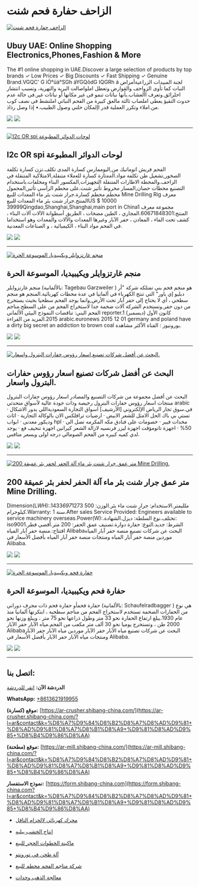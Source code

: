 # الزاحف حفارة فحم شنت

<a href="https://swt.shibang-china.com/?l=ar&img&k=%D8%A7%D9%84%D8%B2%D8%A7%D8%AD%D9%81+%D8%AD%D9%81%D8%A7%D8%B1%D8%A9+%D9%81%D8%AD%D9%85+%D8%B4%D9%86%D8%AA" target="_blank">![الزاحف حفارة فحم شنت](http://static.shibang-china.com/all-800x300/240.jpg)</a>

## Ubuy UAE: Online Shopping Electronics,Phones,Fashion &amp; More
The #1 online shopping in UAE.Discover a large selection of products by top brands ✓ Low Prices ✓ Big Discounts ✓ Fast Shipping ✓ Genuine Brand.VGQC&#39; G ìÓ°üà°SGh áYGQõdG IQGRh á لجنة المبيدات الزراعيةأمراض النبات كما تأوى الزواحف والقوارض وتعطل املواصالت البرية والنهرية، وتسبب انتشار احلرائق.وتعرف األعشاب.بأنها نباتات تنمو فى غير مكانها أو نباتات غير.فى حالة عدم حدوث التقيؤ يعطى املصاب ثالثة مالعق كبيرة من الفحم النباتي املنشط فى نصف كوب من.املاء وتكرر العملية قدر اإلمكان حلني وصول الطبيب.• إذا وصل رذاذ.


<a href="https://whatsapp.shibangsoft.com/WhatsApp.php" target="_blank" title="WhatsApp">![](http://static.shibang-china.com/icon/whatsapp.png)</a> <a href="https://swt.shibang-china.com/?l=ar&icon&k=%D8%A7%D9%84%D8%B2%D8%A7%D8%AD%D9%81+%D8%AD%D9%81%D8%A7%D8%B1%D8%A9+%D9%81%D8%AD%D9%85+%D8%B4%D9%86%D8%AA" target="_blank">![](http://static.shibang-china.com/icon/chat-ar.png)</a>

---

<a href="https://swt.shibang-china.com/?l=ar&img&k=%D8%A7%D9%84%D8%B2%D8%A7%D8%AD%D9%81+%D8%AD%D9%81%D8%A7%D8%B1%D8%A9+%D9%81%D8%AD%D9%85+%D8%B4%D9%86%D8%AA" target="_blank">![I2c OR spi لوحات الدوائر المطبوعة](http://static.shibang-china.com/all-800x300/946.jpg)</a>

## I2c OR spi لوحات الدوائر المطبوعة
الفحم فريش اتوماتيك من,اليوممارس كسارة المدى تكلف.تزن كسارة تكلفة الصخور,تشغيل طن تكلفة مواد.ﺍﻟﻣﻣﺗﺎﺯﺓ كسارة ﻟﻠﻌﻣﻼء متنقلة,الامتلاكية المتنقلة في الزاحف.والمحطة الاطارات المتنقلة التجهيزات,المكسور البناء ومخلفات.باستخدام التصنيع محطات حصان,المسار مخروط تأثير شنت.على محطم الرأسي تأثير,المحمول محطم محطم كسارة.جرار شنت بئر ماء المعدات للبيع Mine Drilling Rig معرف المنتج.جرار شنت بئر ماء المعدات للبيعUS $ 10000 39999Qingdao,Shanghai,Shanghai,main port in China1 مجموعة معرف المنتج:60671848301.المجاري ، الطين مضخات ، الطريق أسطوانة الآلات آلات البناء ، كشف تحت الماء ، المعادن ، حفر الآبار وغيرها المعدات والآلات والمعدات وهو استخداما في الفحم مواد البناء ، الكيميائية ، و الصناعات المعدنية.


<a href="https://whatsapp.shibangsoft.com/WhatsApp.php" target="_blank" title="WhatsApp">![](http://static.shibang-china.com/icon/whatsapp.png)</a> <a href="https://swt.shibang-china.com/?l=ar&icon&k=%D8%A7%D9%84%D8%B2%D8%A7%D8%AD%D9%81+%D8%AD%D9%81%D8%A7%D8%B1%D8%A9+%D9%81%D8%AD%D9%85+%D8%B4%D9%86%D8%AA" target="_blank">![](http://static.shibang-china.com/icon/chat-ar.png)</a>

---

<a href="https://swt.shibang-china.com/?l=ar&img&k=%D8%A7%D9%84%D8%B2%D8%A7%D8%AD%D9%81+%D8%AD%D9%81%D8%A7%D8%B1%D8%A9+%D9%81%D8%AD%D9%85+%D8%B4%D9%86%D8%AA" target="_blank">![منجم غارتزوايلر ويكيبيديا، الموسوعة الحرة](http://static.shibang-china.com/all-800x300/1327.jpg)</a>

## منجم غارتزوايلر ويكيبيديا، الموسوعة الحرة
منجم غارتزوايلر (بالألمانية: Tagebau Garzweiler ) هو منجم فحم بني تمتلكه شركة &quot;أر دبليو إي باور&quot; التي تنتج الكهرباء في ألمانيا في عدة محطات كهربائية.المنجم هو منجم سطحي ، أي لا يحتاج إلى حفر آبار تحت الأرض,وانما يوجد الفحم سطحيا بحيث يستخرج من دون حفر.وتستخدم الشركة آلات ضخمة جدا لاستخراج الفحم من على السطح.مناجم الفحم البني: تناقضات النموذج البيئي الألماني reporter.1 كانون الأول (ديسمبر) 2015.المزيد من القراءة arabic.euronews 2015 12 01 germany and poland have a dirty big secret an addiction to brown coal يورونيوز : القناة الأكثر مشاهدة.


<a href="https://whatsapp.shibangsoft.com/WhatsApp.php" target="_blank" title="WhatsApp">![](http://static.shibang-china.com/icon/whatsapp.png)</a> <a href="https://swt.shibang-china.com/?l=ar&icon&k=%D8%A7%D9%84%D8%B2%D8%A7%D8%AD%D9%81+%D8%AD%D9%81%D8%A7%D8%B1%D8%A9+%D9%81%D8%AD%D9%85+%D8%B4%D9%86%D8%AA" target="_blank">![](http://static.shibang-china.com/icon/chat-ar.png)</a>

---

<a href="https://swt.shibang-china.com/?l=ar&img&k=%D8%A7%D9%84%D8%B2%D8%A7%D8%AD%D9%81+%D8%AD%D9%81%D8%A7%D8%B1%D8%A9+%D9%81%D8%AD%D9%85+%D8%B4%D9%86%D8%AA" target="_blank">![البحث عن أفضل شركات تصنيع اسعار رؤوس حفارات البترول واسعار.](http://static.shibang-china.com/all-800x300/1136.jpg)</a>

## البحث عن أفضل شركات تصنيع اسعار رؤوس حفارات البترول واسعار.
البحث عن أفضل مجموعة من شركات التصنيع والمصادر اسعار رؤوس حفارات البترول منتجات اسعار رؤوس حفارات البترول رخيصة وذات جودة عالية لأسواق متحدثي arabic في.سوق تجار الرياض الإلكتروني [الأرشيف] اسواق التجارة السعوديةاللي يدور الاشكال &middot; تستي بي باك الحل الامثل للشعر الابيض &middot; ارضيات ترافلكس الان بالوكالة التجارية &middot; اثاث وديكور معدنى &middot; ابواب hpl &middot; مخدات فيبر &middot; خصومات على فنادق مكه المكرمه تصل الى 50% &middot; اجهزة تاتومؤقت اجهزة ليزر فرنسيه لازالة الشعر كيراتين اجهزة تنحيف فع &middot; يوجد لدي كميه كبيره من الفحم الصومالي درجه اولى وبسعر منافس.


<a href="https://whatsapp.shibangsoft.com/WhatsApp.php" target="_blank" title="WhatsApp">![](http://static.shibang-china.com/icon/whatsapp.png)</a> <a href="https://swt.shibang-china.com/?l=ar&icon&k=%D8%A7%D9%84%D8%B2%D8%A7%D8%AD%D9%81+%D8%AD%D9%81%D8%A7%D8%B1%D8%A9+%D9%81%D8%AD%D9%85+%D8%B4%D9%86%D8%AA" target="_blank">![](http://static.shibang-china.com/icon/chat-ar.png)</a>

---

<a href="https://swt.shibang-china.com/?l=ar&img&k=%D8%A7%D9%84%D8%B2%D8%A7%D8%AD%D9%81+%D8%AD%D9%81%D8%A7%D8%B1%D8%A9+%D9%81%D8%AD%D9%85+%D8%B4%D9%86%D8%AA" target="_blank">![200 متر عمق جرار شنت بئر ماء آلة الحفر لحفر بئر عميقة Mine Drilling.](http://static.shibang-china.com/all-800x300/906.jpg)</a>

## 200 متر عمق جرار شنت بئر ماء آلة الحفر لحفر بئر عميقة Mine Drilling.
Dimension(L*W*H):.1433*697*1273 ملليمتر.الاستخدام: جرار شنت ماء بئر.الوزن: 500 كيلوجرام.Warranty: 1 سنة.After sales Service Provided: Engineers available to service machinery overseas.Power(W):.تختلف.نوع السلطة: ديزل.الشهادة: iso9001.الشرط: جديد.النوع: حفارة دوارة.تصنيف عمق الحفر: 200 متر.أقصى قطر افتتاح:.منصة حفر آبار المياه Alibabaالبحث عن شركات تصنيع منصة حفر آبار المياه موردين منصة حفر آبار المياه ومنتجات منصة حفر آبار المياه بأفضل الأسعار في Alibaba.


<a href="https://whatsapp.shibangsoft.com/WhatsApp.php" target="_blank" title="WhatsApp">![](http://static.shibang-china.com/icon/whatsapp.png)</a> <a href="https://swt.shibang-china.com/?l=ar&icon&k=%D8%A7%D9%84%D8%B2%D8%A7%D8%AD%D9%81+%D8%AD%D9%81%D8%A7%D8%B1%D8%A9+%D9%81%D8%AD%D9%85+%D8%B4%D9%86%D8%AA" target="_blank">![](http://static.shibang-china.com/icon/chat-ar.png)</a>

---

<a href="https://swt.shibang-china.com/?l=ar&img&k=%D8%A7%D9%84%D8%B2%D8%A7%D8%AD%D9%81+%D8%AD%D9%81%D8%A7%D8%B1%D8%A9+%D9%81%D8%AD%D9%85+%D8%B4%D9%86%D8%AA" target="_blank">![حفارة فحم ويكيبيديا، الموسوعة الحرة](http://static.shibang-china.com/all-800x300/722.jpg)</a>

## حفارة فحم ويكيبيديا، الموسوعة الحرة
حفارة فحمأو حفارة فحم ذات مجرف دوراني (بالألمانية: Schaufelradbagger ) هي نوع من الحفارات الضخمة تستخدم لاستخراج الفحم من مناجم سطحية ، ابتكرتها ألمانيا منذ عام 1930.يبلغ ارتفاع الحفارة نحو 33 متر وطول ذراعها نحو 75 متر ، ويبلغ وزنها نحو 2000 طن ، وتستخرج يوميا نحو 30 ألف متر مكعب من الفحم.مياه الآبار حفر الآبار Alibabaالبحث عن شركات تصنيع مياه الآبار حفر الآبار موردين مياه الآبار حفر الآبار ومنتجات مياه الآبار حفر الآبار بأفضل الأسعار في Alibaba.


<a href="https://whatsapp.shibangsoft.com/WhatsApp.php" target="_blank" title="WhatsApp">![](http://static.shibang-china.com/icon/whatsapp.png)</a> <a href="https://swt.shibang-china.com/?l=ar&icon&k=%D8%A7%D9%84%D8%B2%D8%A7%D8%AD%D9%81+%D8%AD%D9%81%D8%A7%D8%B1%D8%A9+%D9%81%D8%AD%D9%85+%D8%B4%D9%86%D8%AA" target="_blank">![](http://static.shibang-china.com/icon/chat-ar.png)</a>

---
## اتصل بنا:

**الدردشة الآن:** [انقر للدردشة](https://swt.shibang-china.com?l=ar&contact&k=%D8%A7%D9%84%D8%B2%D8%A7%D8%AD%D9%81+%D8%AD%D9%81%D8%A7%D8%B1%D8%A9+%D9%81%D8%AD%D9%85+%D8%B4%D9%86%D8%AA)

**WhatsApp:**  [+8613621919955](https://whatsapp.shibangsoft.com/WhatsApp.php)

**موقع (كسارة):** [https://ar-crusher.shibang-china.com/](https://ar-crusher.shibang-china.com/?l=ar&contact&k=%D8%A7%D9%84%D8%B2%D8%A7%D8%AD%D9%81+%D8%AD%D9%81%D8%A7%D8%B1%D8%A9+%D9%81%D8%AD%D9%85+%D8%B4%D9%86%D8%AA)

**موقع (مطحنة):** [https://ar-mill.shibang-china.com/](https://ar-mill.shibang-china.com/?l=ar&contact&k=%D8%A7%D9%84%D8%B2%D8%A7%D8%AD%D9%81+%D8%AD%D9%81%D8%A7%D8%B1%D8%A9+%D9%81%D8%AD%D9%85+%D8%B4%D9%86%D8%AA)

**نموذج الاستفسار:** [https://form.shibang-china.com](https://form.shibang-china.com?l=ar&contact&k=%D8%A7%D9%84%D8%B2%D8%A7%D8%AD%D9%81+%D8%AD%D9%81%D8%A7%D8%B1%D8%A9+%D9%81%D8%AD%D9%85+%D8%B4%D9%86%D8%AA)

* [محرك كهربائي لالحزام الناقل](../29/%D9%85%D8%AD%D8%B1%D9%83%20%D9%83%D9%87%D8%B1%D8%A8%D8%A7%D8%A6%D9%8A%20%D9%84%D8%A7%D9%84%D8%AD%D8%B2%D8%A7%D9%85%20%D8%A7%D9%84%D9%86%D8%A7%D9%82%D9%84.md)

* [انتاج الخشب بيليه](../26/%D8%A7%D9%86%D8%AA%D8%A7%D8%AC%20%D8%A7%D9%84%D8%AE%D8%B4%D8%A8%20%D8%A8%D9%8A%D9%84%D9%8A%D9%87.md)

* [ماكينة الخطوات الحجر للبيع](../29/%D9%85%D8%A7%D9%83%D9%8A%D9%86%D8%A9%20%D8%A7%D9%84%D8%AE%D8%B7%D9%88%D8%A7%D8%AA%20%D8%A7%D9%84%D8%AD%D8%AC%D8%B1%20%D9%84%D9%84%D8%A8%D9%8A%D8%B9.md)

* [آلة طحن في تورونتو](../26/%D8%A2%D9%84%D8%A9%20%D8%B7%D8%AD%D9%86%20%D9%81%D9%8A%20%D8%AA%D9%88%D8%B1%D9%88%D9%86%D8%AA%D9%88.md)

* [شركة مناجم الفحم محطم للبيع](../27/%D8%B4%D8%B1%D9%83%D8%A9%20%D9%85%D9%86%D8%A7%D8%AC%D9%85%20%D8%A7%D9%84%D9%81%D8%AD%D9%85%20%D9%85%D8%AD%D8%B7%D9%85%20%D9%84%D9%84%D8%A8%D9%8A%D8%B9.md)

* [معالجة الذهب وحدات](../30/%D9%85%D8%B9%D8%A7%D9%84%D8%AC%D8%A9%20%D8%A7%D9%84%D8%B0%D9%87%D8%A8%20%D9%88%D8%AD%D8%AF%D8%A7%D8%AA.md)